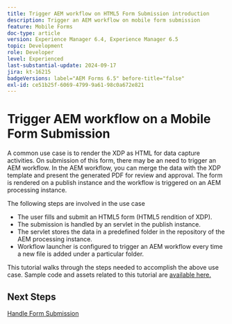 ```yaml
---
title: Trigger AEM workflow on HTML5 Form Submission introduction
description: Trigger an AEM workflow on mobile form submission
feature: Mobile Forms
doc-type: article
version: Experience Manager 6.4, Experience Manager 6.5
topic: Development
role: Developer
level: Experienced
last-substantial-update: 2024-09-17
jira: kt-16215
badgeVersions: label="AEM Forms 6.5" before-title="false"
exl-id: ce51b25f-6069-4799-9a61-98c0a672e821
---
```

# Trigger AEM workflow on a Mobile Form Submission

A common use case is to render the XDP as HTML for data capture activities. On submission of this form, there may be an need to trigger an AEM workflow. In the AEM workflow, you can merge the data with the XDP template and present the generated PDF for review and approval. The form is rendered on a publish instance and the workflow is triggered on an AEM processing instance.

The following steps are involved in the use case

* The user fills and submit an HTML5 form (HTML5 rendition of XDP).
* The submission is handled by an servlet in the publish instance.
* The servlet stores the data in a predefined folder in the repository of the AEM processing instance.
* Workflow launcher is configured to trigger an AEM workflow every time a new file is added under a particular folder.

This tutorial walks through the steps needed to accomplish the above use case. Sample code and assets related to this tutorial are [available here.](./deploy-assets.md)


## Next Steps

[Handle Form Submission](./handle-form-submission.md)
